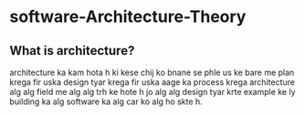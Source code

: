 # software-Architecture-Theory
## What is architecture?
architecture ka kam hota h ki kese chij ko bnane se phle us ke bare me plan krega fir uska design tyar krega fir uska aage
ka process krega architecture alg alg field  me alg alg  trh ke hote h jo alg alg design tyar krte example ke ly building ka 
alg software  ka alg  car ko alg  ho skte h.
